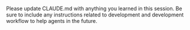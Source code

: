 Please update CLAUDE.md with anything you learned in this session.  Be sure to include any instructions related to development and development workflow to help agents in the future.

